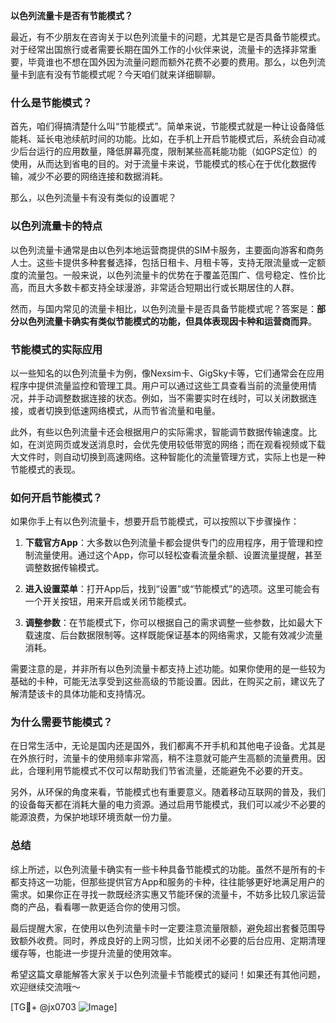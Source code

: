 **以色列流量卡是否有节能模式？**

最近，有不少朋友在咨询关于以色列流量卡的问题，尤其是它是否具备节能模式。对于经常出国旅行或者需要长期在国外工作的小伙伴来说，流量卡的选择非常重要，毕竟谁也不想在国外因为流量问题而额外花费不必要的费用。那么，以色列流量卡到底有没有节能模式呢？今天咱们就来详细聊聊。

### 什么是节能模式？

首先，咱们得搞清楚什么叫“节能模式”。简单来说，节能模式就是一种让设备降低能耗、延长电池续航时间的功能。比如，在手机上开启节能模式后，系统会自动减少后台运行的应用数量，降低屏幕亮度，限制某些高耗能功能（如GPS定位）的使用，从而达到省电的目的。对于流量卡来说，节能模式的核心在于优化数据传输，减少不必要的网络连接和数据消耗。

那么，以色列流量卡有没有类似的设置呢？

### 以色列流量卡的特点

以色列流量卡通常是由以色列本地运营商提供的SIM卡服务，主要面向游客和商务人士。这些卡提供多种套餐选择，包括日租卡、月租卡等，支持无限流量或一定额度的流量包。一般来说，以色列流量卡的优势在于覆盖范围广、信号稳定、性价比高，而且大多数卡都支持全球漫游，非常适合短期出行或长期居住的人群。

然而，与国内常见的流量卡相比，以色列流量卡是否具备节能模式呢？答案是：**部分以色列流量卡确实有类似节能模式的功能，但具体表现因卡种和运营商而异**。

### 节能模式的实际应用

以一些知名的以色列流量卡为例，像Nexsim卡、GigSky卡等，它们通常会在应用程序中提供流量监控和管理工具。用户可以通过这些工具查看当前的流量使用情况，并手动调整数据连接的状态。例如，当不需要实时在线时，可以关闭数据连接，或者切换到低速网络模式，从而节省流量和电量。

此外，有些以色列流量卡还会根据用户的实际需求，智能调节数据传输速度。比如，在浏览网页或发送消息时，会优先使用较低带宽的网络；而在观看视频或下载大文件时，则自动切换到高速网络。这种智能化的流量管理方式，实际上也是一种节能模式的表现。

### 如何开启节能模式？

如果你手上有以色列流量卡，想要开启节能模式，可以按照以下步骤操作：

1. **下载官方App**：大多数以色列流量卡都会提供专门的应用程序，用于管理和控制流量使用。通过这个App，你可以轻松查看流量余额、设置流量提醒，甚至调整数据传输模式。

2. **进入设置菜单**：打开App后，找到“设置”或“节能模式”的选项。这里可能会有一个开关按钮，用来开启或关闭节能模式。

3. **调整参数**：在节能模式下，你可以根据自己的需求调整一些参数，比如最大下载速度、后台数据限制等。这样既能保证基本的网络需求，又能有效减少流量消耗。

需要注意的是，并非所有以色列流量卡都支持上述功能。如果你使用的是一些较为基础的卡种，可能无法享受到这些高级的节能设置。因此，在购买之前，建议先了解清楚该卡的具体功能和支持情况。

### 为什么需要节能模式？

在日常生活中，无论是国内还是国外，我们都离不开手机和其他电子设备。尤其是在外旅行时，流量卡的使用频率非常高，稍不注意就可能产生高额的流量费用。因此，合理利用节能模式不仅可以帮助我们节省流量，还能避免不必要的开支。

另外，从环保的角度来看，节能模式也有重要意义。随着移动互联网的普及，我们的设备每天都在消耗大量的电力资源。通过启用节能模式，我们可以减少不必要的能源浪费，为保护地球环境贡献一份力量。

### 总结

综上所述，以色列流量卡确实有一些卡种具备节能模式的功能。虽然不是所有的卡都支持这一功能，但那些提供官方App和服务的卡种，往往能够更好地满足用户的需求。如果你正在寻找一款既经济实惠又节能环保的流量卡，不妨多比较几家运营商的产品，看看哪一款更适合你的使用习惯。

最后提醒大家，在使用以色列流量卡时一定要注意流量限额，避免超出套餐范围导致额外收费。同时，养成良好的上网习惯，比如关闭不必要的后台应用、定期清理缓存等，也能进一步提升流量的使用效率。

希望这篇文章能解答大家关于以色列流量卡节能模式的疑问！如果还有其他问题，欢迎继续交流哦～  

[TG💪+ @jx0703 ![Image](https://github.com/user-attachments/assets/dbca1d08-cadb-493c-b0ec-ad6f7a83f270)]